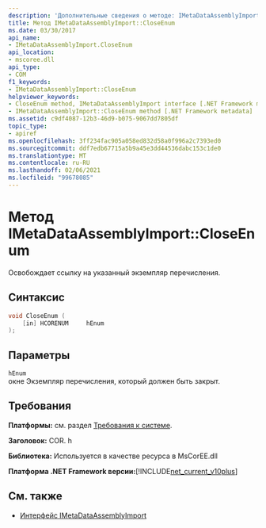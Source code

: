 ```yaml
---
description: 'Дополнительные сведения о методе: IMetaDataAssemblyImport:: CloseEnum'
title: Метод IMetaDataAssemblyImport::CloseEnum
ms.date: 03/30/2017
api_name:
- IMetaDataAssemblyImport.CloseEnum
api_location:
- mscoree.dll
api_type:
- COM
f1_keywords:
- IMetaDataAssemblyImport::CloseEnum
helpviewer_keywords:
- CloseEnum method, IMetaDataAssemblyImport interface [.NET Framework metadata]
- IMetaDataAssemblyImport::CloseEnum method [.NET Framework metadata]
ms.assetid: c9df4087-12b3-46d9-b075-9067dd7805df
topic_type:
- apiref
ms.openlocfilehash: 3ff234fac905a058ed832d58a0f996a2c7393ed0
ms.sourcegitcommit: ddf7edb67715a5b9a45e3dd44536dabc153c1de0
ms.translationtype: MT
ms.contentlocale: ru-RU
ms.lasthandoff: 02/06/2021
ms.locfileid: "99678085"
---
```

# <a name="imetadataassemblyimportcloseenum-method"></a>Метод IMetaDataAssemblyImport::CloseEnum

Освобождает ссылку на указанный экземпляр перечисления.  
  
## <a name="syntax"></a>Синтаксис  
  
```cpp  
void CloseEnum (  
    [in] HCORENUM     hEnum  
);  
```  
  
## <a name="parameters"></a>Параметры  

 `hEnum`  
 окне Экземпляр перечисления, который должен быть закрыт.  
  
## <a name="requirements"></a>Требования  

 **Платформы:** см. раздел [Требования к системе](../../get-started/system-requirements.md).  
  
 **Заголовок:** COR. h  
  
 **Библиотека:** Используется в качестве ресурса в MsCorEE.dll  
  
 **Платформа .NET Framework версии:**[!INCLUDE[net_current_v10plus](../../../../includes/net-current-v10plus-md.md)]  
  
## <a name="see-also"></a>См. также

- [Интерфейс IMetaDataAssemblyImport](imetadataassemblyimport-interface.md)
